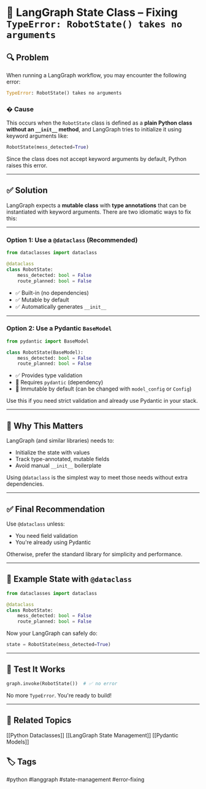 # 🧠 LangGraph State Class – Fixing `TypeError: RobotState() takes no arguments`

## 🔍 Problem

When running a LangGraph workflow, you may encounter the following error:

```python
TypeError: RobotState() takes no arguments
```

### � Cause

This occurs when the `RobotState` class is defined as a **plain Python class without an `__init__` method**, and LangGraph tries to initialize it using keyword arguments like:

```python
RobotState(mess_detected=True)
```

Since the class does not accept keyword arguments by default, Python raises this error.

---

## ✅ Solution

LangGraph expects a **mutable class** with **type annotations** that can be instantiated with keyword arguments. There are two idiomatic ways to fix this:

---

### Option 1: Use a `@dataclass` (Recommended)

```python
from dataclasses import dataclass

@dataclass
class RobotState:
    mess_detected: bool = False
    route_planned: bool = False
```

* ✅ Built-in (no dependencies)
* ✅ Mutable by default
* ✅ Automatically generates `__init__`

---

### Option 2: Use a Pydantic `BaseModel`

```python
from pydantic import BaseModel

class RobotState(BaseModel):
    mess_detected: bool = False
    route_planned: bool = False
```

* ✅ Provides type validation
* 🔶 Requires `pydantic` (dependency)
* 🔶 Immutable by default (can be changed with `model_config` or `Config`)

Use this if you need strict validation and already use Pydantic in your stack.

---

## 📌 Why This Matters

LangGraph (and similar libraries) needs to:

* Initialize the state with values
* Track type-annotated, mutable fields
* Avoid manual `__init__` boilerplate

Using `@dataclass` is the simplest way to meet those needs without extra dependencies.

---

## ✅ Final Recommendation

Use `@dataclass` unless:

* You need field validation
* You're already using Pydantic

Otherwise, prefer the standard library for simplicity and performance.

---

## 📂 Example State with `@dataclass`

```python
from dataclasses import dataclass

@dataclass
class RobotState:
    mess_detected: bool = False
    route_planned: bool = False
```

Now your LangGraph can safely do:

```python
state = RobotState(mess_detected=True)
```

---

## 🧪 Test It Works

```python
graph.invoke(RobotState())  # ✅ no error
```

No more `TypeError`. You're ready to build!

---

## 🔗 Related Topics
[[Python Dataclasses]]
[[LangGraph State Management]]
[[Pydantic Models]]

## 🏷️ Tags
#python #langgraph #state-management #error-fixing